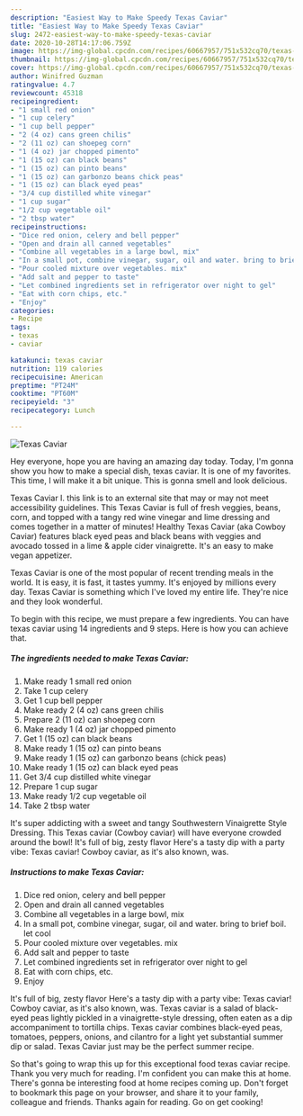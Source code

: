 ```yaml
---
description: "Easiest Way to Make Speedy Texas Caviar"
title: "Easiest Way to Make Speedy Texas Caviar"
slug: 2472-easiest-way-to-make-speedy-texas-caviar
date: 2020-10-28T14:17:06.759Z
image: https://img-global.cpcdn.com/recipes/60667957/751x532cq70/texas-caviar-recipe-main-photo.jpg
thumbnail: https://img-global.cpcdn.com/recipes/60667957/751x532cq70/texas-caviar-recipe-main-photo.jpg
cover: https://img-global.cpcdn.com/recipes/60667957/751x532cq70/texas-caviar-recipe-main-photo.jpg
author: Winifred Guzman
ratingvalue: 4.7
reviewcount: 45318
recipeingredient:
- "1 small red onion"
- "1 cup celery"
- "1 cup bell pepper"
- "2 (4 oz) cans green chilis"
- "2 (11 oz) can shoepeg corn"
- "1 (4 oz) jar chopped pimento"
- "1 (15 oz) can black beans"
- "1 (15 oz) can pinto beans"
- "1 (15 oz) can garbonzo beans chick peas"
- "1 (15 oz) can black eyed peas"
- "3/4 cup distilled white vinegar"
- "1 cup sugar"
- "1/2 cup vegetable oil"
- "2 tbsp water"
recipeinstructions:
- "Dice red onion, celery and bell pepper"
- "Open and drain all canned vegetables"
- "Combine all vegetables in a large bowl, mix"
- "In a small pot, combine vinegar, sugar, oil and water. bring to brief boil. let cool"
- "Pour cooled mixture over vegetables. mix"
- "Add salt and pepper to taste"
- "Let combined ingredients set in refrigerator over night to gel"
- "Eat with corn chips, etc."
- "Enjoy"
categories:
- Recipe
tags:
- texas
- caviar

katakunci: texas caviar 
nutrition: 119 calories
recipecuisine: American
preptime: "PT24M"
cooktime: "PT60M"
recipeyield: "3"
recipecategory: Lunch

---
```



![Texas Caviar](https://img-global.cpcdn.com/recipes/60667957/751x532cq70/texas-caviar-recipe-main-photo.jpg)

Hey everyone, hope you are having an amazing day today. Today, I'm gonna show you how to make a special dish, texas caviar. It is one of my favorites. This time, I will make it a bit unique. This is gonna smell and look delicious.

Texas Caviar I. this link is to an external site that may or may not meet accessibility guidelines. This Texas Caviar is full of fresh veggies, beans, corn, and topped with a tangy red wine vinegar and lime dressing and comes together in a matter of minutes! Healthy Texas Caviar (aka Cowboy Caviar) features black eyed peas and black beans with veggies and avocado tossed in a lime &amp; apple cider vinaigrette. It&#39;s an easy to make vegan appetizer.

Texas Caviar is one of the most popular of recent trending meals in the world. It is easy, it is fast, it tastes yummy. It's enjoyed by millions every day. Texas Caviar is something which I've loved my entire life. They're nice and they look wonderful.


To begin with this recipe, we must prepare a few ingredients. You can have texas caviar using 14 ingredients and 9 steps. Here is how you can achieve that.

<!--inarticleads1-->

##### The ingredients needed to make Texas Caviar:

1. Make ready 1 small red onion
1. Take 1 cup celery
1. Get 1 cup bell pepper
1. Make ready 2 (4 oz) cans green chilis
1. Prepare 2 (11 oz) can shoepeg corn
1. Make ready 1 (4 oz) jar chopped pimento
1. Get 1 (15 oz) can black beans
1. Make ready 1 (15 oz) can pinto beans
1. Make ready 1 (15 oz) can garbonzo beans (chick peas)
1. Make ready 1 (15 oz) can black eyed peas
1. Get 3/4 cup distilled white vinegar
1. Prepare 1 cup sugar
1. Make ready 1/2 cup vegetable oil
1. Take 2 tbsp water


It&#39;s super addicting with a sweet and tangy Southwestern Vinaigrette Style Dressing. This Texas caviar (Cowboy caviar) will have everyone crowded around the bowl! It&#39;s full of big, zesty flavor Here&#39;s a tasty dip with a party vibe: Texas caviar! Cowboy caviar, as it&#39;s also known, was. 

<!--inarticleads2-->

##### Instructions to make Texas Caviar:

1. Dice red onion, celery and bell pepper
1. Open and drain all canned vegetables
1. Combine all vegetables in a large bowl, mix
1. In a small pot, combine vinegar, sugar, oil and water. bring to brief boil. let cool
1. Pour cooled mixture over vegetables. mix
1. Add salt and pepper to taste
1. Let combined ingredients set in refrigerator over night to gel
1. Eat with corn chips, etc.
1. Enjoy


It&#39;s full of big, zesty flavor Here&#39;s a tasty dip with a party vibe: Texas caviar! Cowboy caviar, as it&#39;s also known, was. Texas caviar is a salad of black-eyed peas lightly pickled in a vinaigrette-style dressing, often eaten as a dip accompaniment to tortilla chips. Texas caviar combines black-eyed peas, tomatoes, peppers, onions, and cilantro for a light yet substantial summer dip or salad. Texas Caviar just may be the perfect summer recipe. 

So that's going to wrap this up for this exceptional food texas caviar recipe. Thank you very much for reading. I'm confident you can make this at home. There's gonna be interesting food at home recipes coming up. Don't forget to bookmark this page on your browser, and share it to your family, colleague and friends. Thanks again for reading. Go on get cooking!
